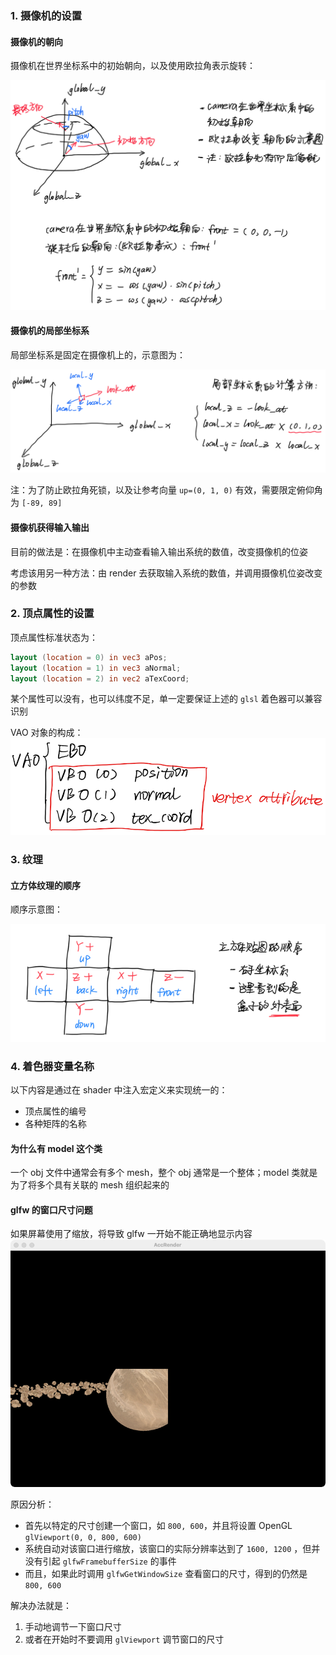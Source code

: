 
### 1. 摄像机的设置

#### 摄像机的朝向

摄像机在世界坐标系中的初始朝向，以及使用欧拉角表示旋转：

![](./.pictures/摄像机的朝向.png)

#### 摄像机的局部坐标系

局部坐标系是固定在摄像机上的，示意图为：

![](./.pictures/摄像机的局部坐标系.png)

注：为了防止欧拉角死锁，以及让参考向量 `up=(0, 1, 0)` 有效，需要限定俯仰角为 `[-89, 89]`

#### 摄像机获得输入输出

目前的做法是：在摄像机中主动查看输入输出系统的数值，改变摄像机的位姿

考虑该用另一种方法：由 render 去获取输入系统的数值，并调用摄像机位姿改变的参数


### 2. 顶点属性的设置

顶点属性标准状态为：

```glsl
layout (location = 0) in vec3 aPos;
layout (location = 1) in vec3 aNormal;
layout (location = 2) in vec2 aTexCoord;
```

某个属性可以没有，也可以纬度不足，单一定要保证上述的 `glsl` 着色器可以兼容识别


VAO 对象的构成：
![](./.pictures/VAO的构成.png)

### 3. 纹理

#### 立方体纹理的顺序

顺序示意图：

![](./.pictures/立方体纹理的顺序.png)


### 4. 着色器变量名称

以下内容是通过在 shader 中注入宏定义来实现统一的：
- 顶点属性的编号
- 各种矩阵的名称

#### 为什么有 model 这个类

一个 obj 文件中通常会有多个 mesh，整个 obj 通常是一个整体；model 类就是为了将多个具有关联的 mesh 组织起来的


#### glfw 的窗口尺寸问题

如果屏幕使用了缩放，将导致 glfw 一开始不能正确地显示内容
![](./.pictures/glfw的错误显示.png)

原因分析：
- 首先以特定的尺寸创建一个窗口，如 `800, 600`，并且将设置 OpenGL `glViewport(0, 0, 800, 600)` 
- 系统自动对该窗口进行缩放，该窗口的实际分辨率达到了 `1600, 1200` ，但并没有引起 `glfwFramebufferSize` 的事件
- 而且，如果此时调用 `glfwGetWindowSize` 查看窗口的尺寸，得到的仍然是 `800, 600`

解决办法就是：
1. 手动地调节一下窗口尺寸
2. 或者在开始时不要调用 `glViewport` 调节窗口的尺寸

